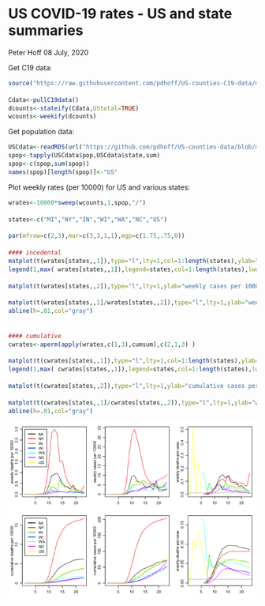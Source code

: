US COVID-19 rates - US and state summaries
================
Peter Hoff
08 July, 2020

Get C19 data:

``` r
source("https://raw.githubusercontent.com/pdhoff/US-counties-C19-data/master/USC19data.r")

Cdata<-pullC19data() 
dcounts<-stateify(Cdata,UStotal=TRUE) 
wcounts<-weekify(dcounts) 
```

Get population data:

``` r
USCdata<-readRDS(url("https://github.com/pdhoff/US-counties-data/blob/master/UScounties.rds?raw=true"))  
spop<-tapply(USCdata$pop,USCdata$state,sum)
spop<-c(spop,sum(spop))
names(spop)[length(spop)]<-"US" 
```

Plot weekly rates (per 10000) for US and various states:

``` r
wrates<-10000*sweep(wcounts,1,spop,"/")

states<-c("MI","NY","IN","WI","WA","NC","US") 

par(mfrow=c(2,3),mar=c(3,3,1,1),mgp=c(1.75,.75,0))

#### incedental
matplot(t(wrates[states,,1]),type="l",lty=1,col=1:length(states),ylab="weekly deaths per 10000") 
legend(1,max( wrates[states,,1]),legend=states,col=1:length(states),lwd=2) 

matplot(t(wrates[states,,2]),type="l",lty=1,ylab="weekly cases per 10000",col=1:length(states)) 

matplot(t(wrates[states,,1]/wrates[states,,2]),type="l",lty=1,ylab="weekly deaths per case",col=1:length(states)) 
abline(h=.01,col="gray") 


#### cumulative 
cwrates<-aperm(apply(wrates,c(1,3),cumsum),c(2,1,3) )

matplot(t(cwrates[states,,1]),type="l",lty=1,col=1:length(states),ylab="cumulative deaths per 10000")
legend(1,max( cwrates[states,,1]),legend=states,col=1:length(states),lwd=2) 

matplot(t(cwrates[states,,2]),type="l",lty=1,ylab="cumulative cases per 10000",col=1:length(states))

matplot(t(cwrates[states,,1]/cwrates[states,,2]),type="l",lty=1,ylab="weekly deaths per case",col=1:length(states))  
abline(h=.01,col="gray") 
```

![](demo3_files/figure-gfm/unnamed-chunk-3-1.png)<!-- -->
